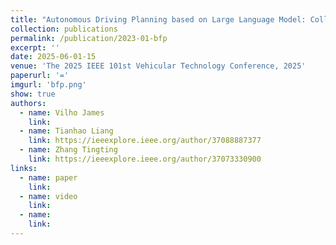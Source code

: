 ```yaml
---
title: "Autonomous Driving Planning based on Large Language Model: Collaborative Driving"
collection: publications
permalink: /publication/2023-01-bfp
excerpt: ''
date: 2025-06-01-15
venue: 'The 2025 IEEE 101st Vehicular Technology Conference, 2025'
paperurl: '='
imgurl: 'bfp.png'
show: true
authors:
  - name: Vilho James
    link: 
  - name: Tianhao Liang
    link: https://ieeexplore.ieee.org/author/37088887377
  - name: Zhang Tingting
    link: https://ieeexplore.ieee.org/author/37073330900
links:
  - name: paper
    link: 
  - name: video
    link: 
  - name: 
    link: 
---
```

